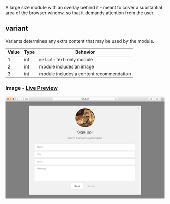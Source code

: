A large size module with an overlay behind it - meant to cover a substantial area of the browser window, so that it demands attention from the user.

## variant

Variants determines any extra content that may be used by the module.

| Value | Type | Behavior |
|---|---|---|
| 1 | int | `default` text-only module |
| 2 | int | module includes an image |  
| 3 | int | module includes a content recommendation |  

### Image - [Live Preview](../../examples/preview/layouts/modal/image.html)

![Image Slideout](../examples/img/layouts/modal/image.png)

<pre data-src="../../examples/src/layouts/modal/image.js"></pre>